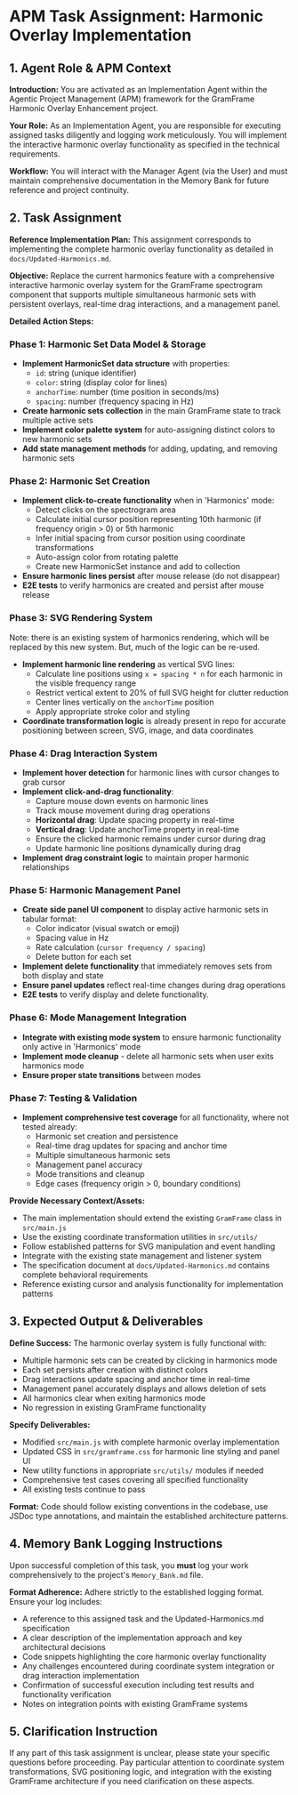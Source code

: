 # APM Task Assignment: Harmonic Overlay Implementation

## 1. Agent Role & APM Context

**Introduction:** You are activated as an Implementation Agent within the Agentic Project Management (APM) framework for the GramFrame Harmonic Overlay Enhancement project.

**Your Role:** As an Implementation Agent, you are responsible for executing assigned tasks diligently and logging work meticulously. You will implement the interactive harmonic overlay functionality as specified in the technical requirements.

**Workflow:** You will interact with the Manager Agent (via the User) and must maintain comprehensive documentation in the Memory Bank for future reference and project continuity.

## 2. Task Assignment

**Reference Implementation Plan:** This assignment corresponds to implementing the complete harmonic overlay functionality as detailed in `docs/Updated-Harmonics.md`.

**Objective:** Replace the current harmonics feature with a comprehensive interactive harmonic overlay system for the GramFrame spectrogram component that supports multiple simultaneous harmonic sets with persistent overlays, real-time drag interactions, and a management panel.

**Detailed Action Steps:**

### Phase 1: Harmonic Set Data Model & Storage
- **Implement HarmonicSet data structure** with properties:
  - `id`: string (unique identifier)
  - `color`: string (display color for lines) 
  - `anchorTime`: number (time position in seconds/ms)
  - `spacing`: number (frequency spacing in Hz)
- **Create harmonic sets collection** in the main GramFrame state to track multiple active sets
- **Implement color palette system** for auto-assigning distinct colors to new harmonic sets
- **Add state management methods** for adding, updating, and removing harmonic sets

### Phase 2: Harmonic Set Creation
- **Implement click-to-create functionality** when in 'Harmonics' mode:
  - Detect clicks on the spectrogram area
  - Calculate initial cursor position representing 10th harmonic (if frequency origin > 0) or 5th harmonic
  - Infer initial spacing from cursor position using coordinate transformations
  - Auto-assign color from rotating palette
  - Create new HarmonicSet instance and add to collection
- **Ensure harmonic lines persist** after mouse release (do not disappear)
- **E2E tests** to verify harmonics are created and persist after mouse release

### Phase 3: SVG Rendering System
Note: there is an existing system of harmonics rendering, which will be replaced by this new system.  But, much of the logic can be re-used.
- **Implement harmonic line rendering** as vertical SVG lines:
  - Calculate line positions using `x = spacing * n` for each harmonic in the visible frequency range
  - Restrict vertical extent to 20% of full SVG height for clutter reduction
  - Center lines vertically on the `anchorTime` position
  - Apply appropriate stroke color and styling
- **Coordinate transformation logic** is already present in repo for accurate positioning between screen, SVG, image, and data coordinates

### Phase 4: Drag Interaction System  
- **Implement hover detection** for harmonic lines with cursor changes to grab cursor
- **Implement click-and-drag functionality**:
  - Capture mouse down events on harmonic lines
  - Track mouse movement during drag operations
  - **Horizontal drag**: Update spacing property in real-time
  - **Vertical drag**: Update anchorTime property in real-time
  - Ensure the clicked harmonic remains under cursor during drag
  - Update harmonic line positions dynamically during drag
- **Implement drag constraint logic** to maintain proper harmonic relationships

### Phase 5: Harmonic Management Panel
- **Create side panel UI component** to display active harmonic sets in tabular format:
  - Color indicator (visual swatch or emoji)
  - Spacing value in Hz
  - Rate calculation (`cursor frequency / spacing`)
  - Delete button for each set
- **Implement delete functionality** that immediately removes sets from both display and state
- **Ensure panel updates** reflect real-time changes during drag operations
- **E2E tests** to verify display and delete functionality.

### Phase 6: Mode Management Integration
- **Integrate with existing mode system** to ensure harmonic functionality only active in 'Harmonics' mode
- **Implement mode cleanup** - delete all harmonic sets when user exits harmonics mode
- **Ensure proper state transitions** between modes

### Phase 7: Testing & Validation
- **Implement comprehensive test coverage** for all functionality, where not tested already:
  - Harmonic set creation and persistence
  - Real-time drag updates for spacing and anchor time
  - Multiple simultaneous harmonic sets
  - Management panel accuracy
  - Mode transitions and cleanup
  - Edge cases (frequency origin > 0, boundary conditions)

**Provide Necessary Context/Assets:**
- The main implementation should extend the existing `GramFrame` class in `src/main.js`
- Use the existing coordinate transformation utilities in `src/utils/`
- Follow established patterns for SVG manipulation and event handling
- Integrate with the existing state management and listener system
- The specification document at `docs/Updated-Harmonics.md` contains complete behavioral requirements
- Reference existing cursor and analysis functionality for implementation patterns

## 3. Expected Output & Deliverables

**Define Success:** The harmonic overlay system is fully functional with:
- Multiple harmonic sets can be created by clicking in harmonics mode
- Each set persists after creation with distinct colors
- Drag interactions update spacing and anchor time in real-time
- Management panel accurately displays and allows deletion of sets
- All harmonics clear when exiting harmonics mode
- No regression in existing GramFrame functionality

**Specify Deliverables:**
- Modified `src/main.js` with complete harmonic overlay implementation
- Updated CSS in `src/gramframe.css` for harmonic line styling and panel UI
- New utility functions in appropriate `src/utils/` modules if needed
- Comprehensive test cases covering all specified functionality
- All existing tests continue to pass

**Format:** Code should follow existing conventions in the codebase, use JSDoc type annotations, and maintain the established architecture patterns.

## 4. Memory Bank Logging Instructions

Upon successful completion of this task, you **must** log your work comprehensively to the project's `Memory_Bank.md` file.

**Format Adherence:** Adhere strictly to the established logging format. Ensure your log includes:
- A reference to this assigned task and the Updated-Harmonics.md specification
- A clear description of the implementation approach and key architectural decisions
- Code snippets highlighting the core harmonic overlay functionality
- Any challenges encountered during coordinate system integration or drag interaction implementation
- Confirmation of successful execution including test results and functionality verification
- Notes on integration points with existing GramFrame systems

## 5. Clarification Instruction

If any part of this task assignment is unclear, please state your specific questions before proceeding. Pay particular attention to coordinate system transformations, SVG positioning logic, and integration with the existing GramFrame architecture if you need clarification on these aspects.